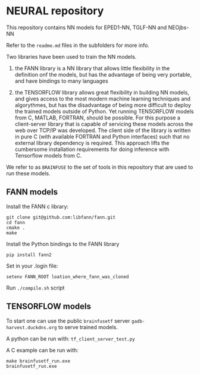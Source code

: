 NEURAL repository
=================

This repository contains NN models for EPED1-NN, TGLF-NN and NEOjbs-NN

Refer to the `readme.md` files in the subfolders for more info.

Two libraries have been used to train the NN models.

1. the FANN library is a NN library that allows little flexibility in the
definition onf the models, but has the advantage of being very portable,
and have bindings to many languages

2. the TENSORFLOW library allows great flexibility in building NN models,
and gives access to the most modern machine learning techniques and algorythmes,
but has the disadvantage of being more difficult to deploy the trained models
outside of Python. Yet running TENSORFLOW models from C, MATLAB, FORTRAN, should
be possible. For this purpose a client-server library that is capable of servicing
these models across the web over TCP/IP was developed. The client side of the library
is written in pure C (with available FORTRAN and Python interfaces) such that no
external library dependency is required. This approach lifts the cumbersome
installation requirements for doing inference with Tensorflow models from C.

We refer to as `BRAINFUSE` to the set of tools in this repository that are used to run these models.

FANN models
-----------

Install the FANN c library:

    git clone git@github.com:libfann/fann.git
    cd fann
    cmake .
    make

Install the Python bindings to the FANN library

    pip install fann2

Set in your .login file:

    setenv FANN_ROOT loation_where_fann_was_cloned

Run `./compile.sh` script


TENSORFLOW models
-----------------

To start one can use the public `brainfusetf` server `gadb-harvest.duckdns.org`
to serve trained models.

A python can be run with: `tf_client_server_test.py`

A C example can be run with:

    make brainfusetf_run.exe
    brainfusetf_run.exe